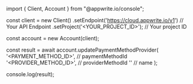 import { Client, Account } from "@appwrite.io/console";

const client = new Client()
    .setEndpoint('https://cloud.appwrite.io/v1') // Your API Endpoint
    .setProject('<YOUR_PROJECT_ID>'); // Your project ID

const account = new Account(client);

const result = await account.updatePaymentMethodProvider(
    '<PAYMENT_METHOD_ID>', // paymentMethodId
    '<PROVIDER_METHOD_ID>', // providerMethodId
    '<NAME>' // name
);

console.log(result);
